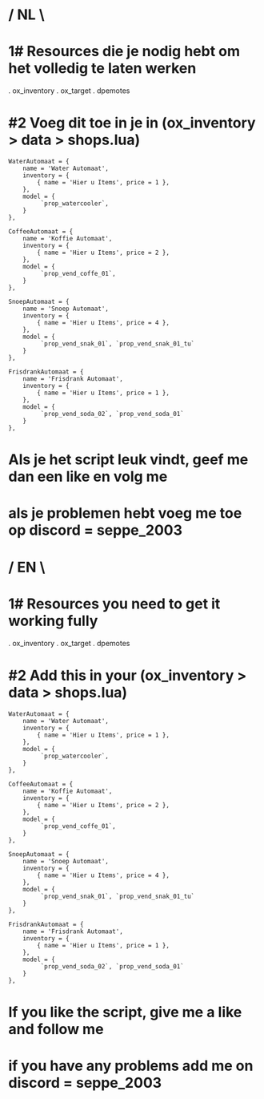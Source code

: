 
# / NL \ #

 1# Resources die je nodig hebt om het volledig te laten werken 
==================================================================

. ox_inventory
. ox_target
. dpemotes


#2 Voeg dit toe in je in (ox_inventory > data > shops.lua) 
==============================================================

	WaterAutomaat = {
		name = 'Water Automaat',
		inventory = {
			{ name = 'Hier u Items', price = 1 },
		},
		model = {
			 `prop_watercooler`,
		}
	},

	CoffeeAutomaat = {
		name = 'Koffie Automaat',
		inventory = {
			{ name = 'Hier u Items', price = 2 },
		},
		model = {
			 `prop_vend_coffe_01`,
		}
	},

	SnoepAutomaat = {
		name = 'Snoep Automaat',
		inventory = {
			{ name = 'Hier u Items', price = 4 },
		},
		model = {
			 `prop_vend_snak_01`, `prop_vend_snak_01_tu`
		}
	},

	FrisdrankAutomaat = {
		name = 'Frisdrank Automaat',
		inventory = {
			{ name = 'Hier u Items', price = 1 },
		},
		model = {
			 `prop_vend_soda_02`, `prop_vend_soda_01`
		}
	},


 Als je het script leuk vindt, geef me dan een like en volg me  
=================================================================
 als je problemen hebt voeg me toe op discord = seppe_2003 
=============================================================



# / EN \ #


 1# Resources you need to get it working fully 
=================================================

. ox_inventory
. ox_target
. dpemotes



  #2 Add this in your (ox_inventory > data > shops.lua) 
==============================================================

	WaterAutomaat = {
		name = 'Water Automaat',
		inventory = {
			{ name = 'Hier u Items', price = 1 },
		},
		model = {
			 `prop_watercooler`,
		}
	},

	CoffeeAutomaat = {
		name = 'Koffie Automaat',
		inventory = {
			{ name = 'Hier u Items', price = 2 },
		},
		model = {
			 `prop_vend_coffe_01`,
		}
	},

	SnoepAutomaat = {
		name = 'Snoep Automaat',
		inventory = {
			{ name = 'Hier u Items', price = 4 },
		},
		model = {
			 `prop_vend_snak_01`, `prop_vend_snak_01_tu`
		}
	},

	FrisdrankAutomaat = {
		name = 'Frisdrank Automaat',
		inventory = {
			{ name = 'Hier u Items', price = 1 },
		},
		model = {
			 `prop_vend_soda_02`, `prop_vend_soda_01`
		}
	},


 If you like the script, give me a like and follow me 
===========================================================
 if you have any problems add me on discord = seppe_2003 
===========================================================
